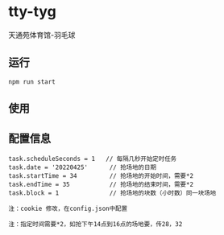 <!--
 * @Description: 
 * @Autor: zwcong
 * @Date: 2022-04-12 11:18:16
 * @LastEditors: zwcong
 * @LastEditTime: 2022-04-21 19:05:26
-->
# tty-tyg
天通苑体育馆-羽毛球


## 运行
`npm run start`




## 使用 
<!-- tiantong.getEffectiveSit('20220417', 28, 32, 1) // 指定日期，开始时间，结束时间, 场地最小数量 -->

## 配置信息

```
task.scheduleSeconds = 1   // 每隔几秒开始定时任务
task.date = '20220425'      // 抢场地的日期
task.startTime = 34         // 抢场地的开始时间，需要*2
task.endTime = 35           // 抢场地的结束时间，需要*2
task.block = 1              // 抢场地的块数（小时数）同一块场地
```

`注：cookie 修改，在config.json中配置`

`注：指定时间需要*2，如抢下午14点到16点的场地要，传28，32`
